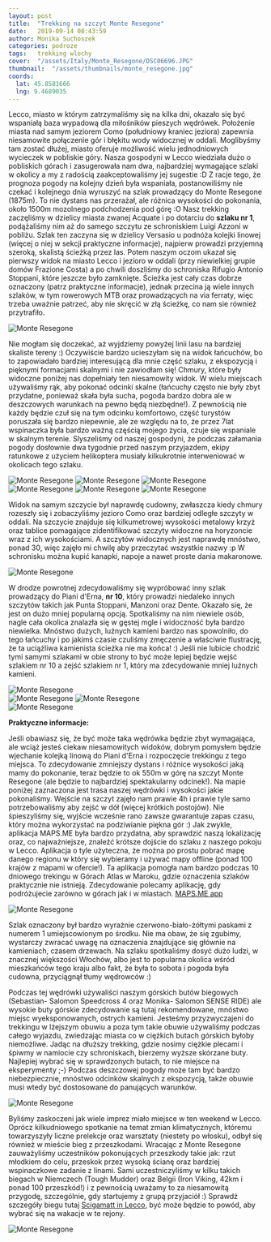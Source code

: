 ```yaml
---
layout: post
title:  "Trekking na szczyt Monte Resegone"
date:   2019-09-14 08:43:59
author: Monika Suchoszek
categories: podroze
tags:	trekking wlochy 
cover:  "/assets/Italy/Monte_Resegone/DSC06696.JPG"
thumbnail:  "/assets/thumbnails/monte_resegone.jpg"
coords:
  lat: 45.8581666
  lng: 9.4689035
---
```

Lecco, miasto w  którym zatrzymaliśmy się na kilka dni, okazało się być wspaniałą baza wypadową dla miłośników pieszych wędrówek. Położenie miasta nad samym jeziorem Como
(południowy kraniec jeziora) zapewnia niesamowite połączenie gór i błękitu wody widocznej w oddali. Moglibyśmy tam zostać dłużej, miasto oferuje możliwość wielu jednodniowych 
wycieczek w pobliskie góry. Nasza gospodyni w Lecco wiedziała dużo o pobliskich górach i zasugerowała nam dwa, najbardziej wymagające 
szlaki w okolicy a my z radością zaakceptowaliśmy jej sugestie :D Z racje tego, że prognoza pogody na kolejny dzień była wspaniała, postanowiliśmy nie czekać i kolejnego dnia wyruszyć
na szlak prowadzący do Monte Resegone (1875m). To nie dystans nas przerażał, ale różnica wysokości do pokonania, około 1500m mozolnego podchodzenia pod górę :O Nasz trekking
zaczęliśmy w dzielicy miasta zwanej Acquate i po dotarciu do **szlaku nr 1**, podążaliśmy nim aż do samego szczytu ze schroniskiem Luigi Azzoni w pobliżu. Szlak ten zaczyna się w 
dzielicy Versasio u podnóża kolejki linowej (więcej o niej w sekcji praktyczne informacje), najpierw prowadzi przyjemną szeroką, skalistą ścieżką przez las. Potem naszym oczom 
ukazał się pierwszy widok na miasto Lecco i jezioro w oddali (przy niewielkiej grupie domów Frazione Costa) a po chwili doszliśmy do schroniska Rifugio Antonio Stoppani, które jeszcze
było zamknięte. Ścieżka jest cały czas dobrze oznaczony (patrz praktyczne informacje), jednak przecina ją wiele innych szlaków, w tym rowerowych MTB oraz prowadzących na via ferraty,
więc trzeba uważnie patrzeć, aby nie skręcić w złą ścieżkę, co nam sie również przytrafiło.

<img src="/assets/Italy/Monte_Resegone/DSC06629.JPG" alt="Monte Resegone" />

Nie mogłam się doczekać, aż wyjdziemy powyżej linii lasu na bardziej skaliste tereny :) Oczywiście bardzo ucieszyłam się na widok łańcuchów, bo to zapowiadało bardziej interesującą dla mnie
część szlaku, z ekspozycją i pięknymi formacjami skalnymi i nie zawiodłam się! Chmury, które były widoczne poniżej nas dopełniały ten niesamowity widok. W wielu miejscach używaliśmy rąk,
aby pokonać odcinki skalne (łańcuchy często nie były zbyt przydatne, ponieważ skała była sucha, pogoda bardzo dobra ale w deszczowych warunkach na pewno będą niezbędne!). Z pewnością
nie każdy będzie czuł się na tym odcinku komfortowo, część turystów poruszała się bardzo niepewnie, ale ze względu na to, że przez 7lat wspinaczka była bardzo ważną częścią mojego życia,
czuje się wspaniale w skalnym terenie. Slyszeliśmy od naszej gospodyni, że podczas załamania pogody dosłownie dwa tygodnie przed naszym przyjazdem, ekipy ratunkowe z użyciem
helikoptera musiały kilkukrotnie interweniować w okolicach tego szlaku.

<img src="/assets/Italy/Monte_Resegone/DSC06646.JPG" alt="Monte Resegone" />

<img src="/assets/Italy/Monte_Resegone/DSC06663.JPG" alt="Monte Resegone" />

<img src="/assets/Italy/Monte_Resegone/DSC06682.JPG" alt="Monte Resegone" />

<img src="/assets/Italy/Monte_Resegone/DSC06677.JPG" alt="Monte Resegone" />

<img src="/assets/Italy/Monte_Resegone/DSC06692.JPG" alt="Monte Resegone" />

<img src="/assets/Italy/Monte_Resegone/DSC06699.JPG" alt="Monte Resegone" />

Widok na samym szczycie był naprawdę cudowny, zwłaszcza kiedy chmury rozeszły się i zobaczyliśmy jezioro Como oraz bardziej odległe szczyty
w oddali. Na szczycie znajduje się kilkumetrowej wysokości metalowy krzyż oraz tablice pomagające zidentifikować szczyty widoczne na horyzoncie
wraz z ich wysokościami. A szczytów widocznych jest naprawdę mnóstwo, ponad 30, więc zajęło mi chwilę aby przeczytać wszystkie nazwy :p W
schronisku można kupić kanapki, napoje a nawet proste dania makaronowe.

<img src="/assets/Italy/Monte_Resegone/IMG_121345847.JPG" class="column-45" alt="Monte Resegone" />

W drodze powrotnej zdecydowaliśmy się wypróbować inny szlak prowadzący do Piani d'Erna, **nr 10**, który prowadzi niedaleko innych szczytów takich
jak Punta Stoppani, Manzoni oraz Dente. Okazało się, że jest on dużo mniej popularną opcją. Spotkaliśmy na nim niewiele osób, nagle cała okolica znalazła
się w gęstej mgle i widoczność była bardzo niewielka. Mnóstwo dużych, luźnych kamieni bardzo nas spowolniło, do tego łańcuchy i po jakimś czasie czuliśmy 
zmęczenie a właściwie flustrację, że ta uciążliwa kamienista ścieżka nie ma końca! :) Jeśli nie lubicie chodzić tymi samymi szlakami w obie strony to być może
lepiej będzie wejść szlakiem nr 10 a zejść szlakiem nr 1, który ma zdecydowanie mniej luźnych kamieni.

<img src="/assets/Italy/Monte_Resegone/IMG_134055691.JPG" alt="Monte Resegone" />

<div class="row">
  <img src="/assets/Italy/Monte_Resegone/DSC06705.JPG" class="column-50" alt="Monte Resegone" />
  <img src="/assets/Italy/Monte_Resegone/IMG_134052323.JPG" class="column-50" alt="Monte Resegone" />
</div>


<img src="/assets/Italy/Monte_Resegone/DSC06703.JPG" alt="Monte Resegone" />


__Praktyczne informacje:__

Jeśli obawiasz się, że być może taka wędrówka będzie zbyt wymagająca, ale wciąż jesteś ciekaw niesamowitych widoków, dobrym pomysłem będzie 
wjechanie kolejką linową do Piani d'Erna i rozpoczęcie trekkingu z tego miejsca. To zdecydowanie zmniejszy dystans i różnice wysokości jaką 
mamy do pokonanie, teraz będzie to ok 550m w górę na szczyt Monte Resegone (ale będzie to najbardziej spektakularny odcinek!). Na mapie poniżej
zaznaczona jest trasa naszej wędrówki i wysokości jakie pokonaliśmy. Wejście na szczyt zajęło nam prawie 4h i prawie tyle samo potrzebowaliśmy aby zejść w dół 
(więcej krótkich postojów). Nie śpieszyliśmy się, wyjście wcześnie rano zawsze gwarantuje zapas czasu, który można wykorzystać na podziwianie
piękna gór :) Jak zwykle, aplikacja MAPS.ME była bardzo przydatna, aby sprawdzić naszą lokalizację oraz, co najważniejsze, znaleźć krótsze dojście do
szlaku z naszego pokoju w Lecco. Aplikacja o tyle użyteczna, że można po prostu pobrać mapę danego regionu w który się wybieramy i używać mapy offline
(ponad 100 krajów z mapami w ofercie!). Ta aplikacja pomogła nam bardzo podczas 10 dniowego trekingu w Górach Atlas w Maroku, gdzie oznaczenia szlaków
praktycznie nie istnieją. Zdecydowanie polecamy aplikację, gdy podróżujecie zarówno w górach jak i w miastach. [MAPS.ME app](https://apps.apple.com/us/app/maps-me-offline-map-nav/id510623322)

<img src="/assets/Italy/Monte_Resegone/Screenshot 21-47-52.JPG" alt="Monte Resegone" />

Szlak oznaczony był bardzo wyraźnie czerwono-biało-żółtymi paskami z numerem 1 umiejscowionym po środku. Nie ma obaw, że się zgubimy, wystarczy zwracać uwagę
na oznaczenia znajdujące się głównie na kamieniach, czasem drzewach. Na szlaku spotkaliśmy dosyć dużo ludzi, w znacznej większości Włochów, albo jest to popularna
okolica wśród mieszkańców tego kraju albo fakt, że była to sobota i pogoda była cudowna, przyciągnął tłumy wędrowców :)

Podczas tej wędrówki używaliści naszym górskich butów biegowych (Sebastian- Salomon Speedcross 
4 oraz Monika- Salomon SENSE RIDE) ale wysokie buty górskie zdecydowanie są tutaj rekomendowane, mnóstwo miejsc wyeksponowanych, ostrych kamieni. Jesteśmy przyzwyczajeni
do trekkingu w lżejszym obuwiu a poza tym takie obuwie używaliśmy podczas całego wyjazdu, zwiedzając miasta co w ciężkich butach górskich byłoby niemożliwe.
Jadąc na dłuższy trekking, gdzie nosimy ciężkie plecami i śpiwmy w namiocie czy schroniskach, bierzemy wyższe skórzane buty. Najlepiej wybrać się w sprawdzonych butach,
to nie miejsce na eksperymenty ;-) Podczas deszczowej pogody może tam być bardzo niebezpiecznie, mnóstwo odcinków skalnych z ekspozycją, także obuwie musi wtedy
być dostosowane do panujących warunków.

<img src="/assets/Italy/Monte_Resegone/IMG_090851298.JPG" alt="Monte Resegone" />

Byliśmy zaskoczeni jak wiele imprez miało miejsce w ten weekend w Lecco. Oprócz kilkudniowego spotkanie na temat zmian klimatycznych, któremu towarzyszyły
liczne prelekcje oraz warsztaty (niestety po włosku), odbył się również w mieście bieg z przeszkodami. Wracając z Monte Resegone zauważyliśmy uczestników pokonujących 
przeszkody takie jak: rzut młodkiem do celu, przeskok przez wysoką ścianę oraz bardziej wspinaczkowe zadanie z linami. Sami uczestniczyliśmy w kilku takich biegach w 
Niemczech (Tough Mudder) oraz Belgii (Iron Viking, 42km i ponad 100 przeszkód!) i z pewnością uważamy to za niesamowitą przygodę, szczególnie, gdy startujemy z grupą 
przyjaciół :) Sprawdź szczegóły biegu tutaj [Scigamatt in Lecco](http://www.scigamatt.com/site/index.php/), być może będzie to powód, aby wybrać się na wakacje w te rejony.

<img src="/assets/Italy/Monte_Resegone/DSC06718.JPG" alt="Monte Resegone" />



